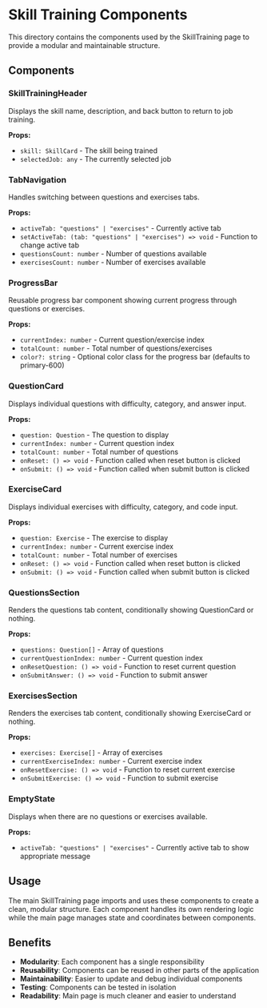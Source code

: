 # Skill Training Components

This directory contains the components used by the SkillTraining page to provide a modular and maintainable structure.

## Components

### SkillTrainingHeader

Displays the skill name, description, and back button to return to job training.

**Props:**

- `skill: SkillCard` - The skill being trained
- `selectedJob: any` - The currently selected job

### TabNavigation

Handles switching between questions and exercises tabs.

**Props:**

- `activeTab: "questions" | "exercises"` - Currently active tab
- `setActiveTab: (tab: "questions" | "exercises") => void` - Function to change active tab
- `questionsCount: number` - Number of questions available
- `exercisesCount: number` - Number of exercises available

### ProgressBar

Reusable progress bar component showing current progress through questions or exercises.

**Props:**

- `currentIndex: number` - Current question/exercise index
- `totalCount: number` - Total number of questions/exercises
- `color?: string` - Optional color class for the progress bar (defaults to primary-600)

### QuestionCard

Displays individual questions with difficulty, category, and answer input.

**Props:**

- `question: Question` - The question to display
- `currentIndex: number` - Current question index
- `totalCount: number` - Total number of questions
- `onReset: () => void` - Function called when reset button is clicked
- `onSubmit: () => void` - Function called when submit button is clicked

### ExerciseCard

Displays individual exercises with difficulty, category, and code input.

**Props:**

- `question: Exercise` - The exercise to display
- `currentIndex: number` - Current exercise index
- `totalCount: number` - Total number of exercises
- `onReset: () => void` - Function called when reset button is clicked
- `onSubmit: () => void` - Function called when submit button is clicked

### QuestionsSection

Renders the questions tab content, conditionally showing QuestionCard or nothing.

**Props:**

- `questions: Question[]` - Array of questions
- `currentQuestionIndex: number` - Current question index
- `onResetQuestion: () => void` - Function to reset current question
- `onSubmitAnswer: () => void` - Function to submit answer

### ExercisesSection

Renders the exercises tab content, conditionally showing ExerciseCard or nothing.

**Props:**

- `exercises: Exercise[]` - Array of exercises
- `currentExerciseIndex: number` - Current exercise index
- `onResetExercise: () => void` - Function to reset current exercise
- `onSubmitExercise: () => void` - Function to submit exercise

### EmptyState

Displays when there are no questions or exercises available.

**Props:**

- `activeTab: "questions" | "exercises"` - Currently active tab to show appropriate message

## Usage

The main SkillTraining page imports and uses these components to create a clean, modular structure. Each component handles its own rendering logic while the main page manages state and coordinates between components.

## Benefits

- **Modularity**: Each component has a single responsibility
- **Reusability**: Components can be reused in other parts of the application
- **Maintainability**: Easier to update and debug individual components
- **Testing**: Components can be tested in isolation
- **Readability**: Main page is much cleaner and easier to understand
